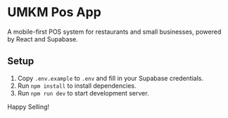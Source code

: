 # UMKM Pos App

A mobile-first POS system for restaurants and small businesses, powered by React and Supabase.

## Setup

1. Copy `.env.example` to `.env` and fill in your Supabase credentials.
2. Run `npm install` to install dependencies.
3. Run `npm run dev` to start development server.

Happy Selling!